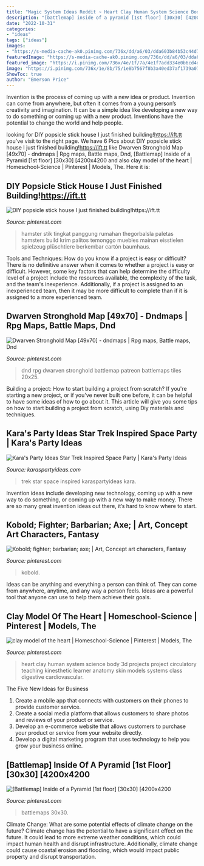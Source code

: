 ```yaml
---
title: "Magic System Ideas Reddit ~ Heart Clay Human System Science Body 3d Projects Project Circulatory Teaching Kinesthetic Learner Anatomy Skin Models Systems Class Digestive Cardiovascular"
description: "[battlemap] inside of a pyramid [1st floor] [30x30] [4200x4200"
date: "2022-10-31"
categories:
- "ideas"
tags: ["ideas"]
images:
- "https://s-media-cache-ak0.pinimg.com/736x/dd/a6/03/dda603b84b53c44d721704e670d69265.jpg"
featuredImage: "https://s-media-cache-ak0.pinimg.com/736x/dd/a6/03/dda603b84b53c44d721704e670d69265.jpg"
featured_image: "https://i.pinimg.com/736x/4e/1f/7a/4e1f7add334e0b6cd4da6c3517e22882.jpg"
image: "https://i.pinimg.com/736x/1e/8b/75/1e8b7567f8b3a40ed37af1739a0764fd.jpg"
ShowToc: true
author: "Emerson Price"
---
```



Invention is the process of coming up with a new idea or product. Invention can come from anywhere, but often it comes from a young person’s creativity and imagination. It can be a simple idea like developing a new way to do something or coming up with a new product. Inventions have the potential to change the world and help people.

	

		
looking for DIY popsicle stick house I just finished building!https://ift.tt you've visit to the right page. We have 6 Pics about DIY popsicle stick house I just finished building!https://ift.tt like Dwarven Stronghold Map [49x70] - dndmaps | Rpg maps, Battle maps, Dnd, [Battlemap] Inside of a Pyramid [1st floor] [30x30] [4200x4200 and also clay model of the heart | Homeschool-Science | Pinterest | Models, The. Here it is:
		
    
## DIY Popsicle Stick House I Just Finished Building!https://ift.tt

<img loading=lazy src="https://i.pinimg.com/736x/b4/06/85/b40685bf3b65e549816858cb4b296e56.jpg" onerror="this.onerror=null;this.src='https://tse4.mm.bing.net/th?id=OIP.kEDV8MH-tpzzoDTiGemOkwHaJ3&amp;pid=15.1';" alt="DIY popsicle stick house I just finished building!https://ift.tt">

_Source: pinterest.com_

>hamster stik tingkat panggung rumahan thegorbalsla paletas hamsters build krim palitos temonggo muebles mainan eisstielen spielzeug plüschtiere berkembar cartón baumhaus. 

	

Tools and Techniques: How do you know if a project is easy or difficult?
There is no definitive answer when it comes to whether a project is easy or difficult. However, some key factors that can help determine the difficulty level of a project include the resources available, the complexity of the task, and the team's inexperience. Additionally, if a project is assigned to an inexperienced team, then it may be more difficult to complete than if it is assigned to a more experienced team.

    
## Dwarven Stronghold Map [49x70] - Dndmaps | Rpg Maps, Battle Maps, Dnd

<img loading=lazy src="https://i.pinimg.com/736x/1e/8b/75/1e8b7567f8b3a40ed37af1739a0764fd.jpg" onerror="this.onerror=null;this.src='https://tse1.mm.bing.net/th?id=OIP.Ie7vcXUYds0Fxx7_oVHlLgHaKe&amp;pid=15.1';" alt="Dwarven Stronghold Map [49x70] - dndmaps | Rpg maps, Battle maps, Dnd">

_Source: pinterest.com_

>dnd rpg dwarven stronghold battlemap patreon battlemaps tiles 20x25. 

	

Building a project: How to start building a project from scratch?
If you're starting a new project, or if you've never built one before, it can be helpful to have some ideas of how to go about it. This article will give you some tips on how to start building a project from scratch, using Diy materials and techniques.

    
## Kara&#039;s Party Ideas Star Trek Inspired Space Party | Kara&#039;s Party Ideas

<img loading=lazy src="http://karaspartyideas.com/wp-content/uploads/2017/10/Star-Trek-Inspired-Space-Party-via-Karas-Party-Ideas-KarasPartyIdeas.com23.jpeg" onerror="this.onerror=null;this.src='https://tse4.mm.bing.net/th?id=OIP.lSUGC2HNI4VEx0dlzCV-owHaLH&amp;pid=15.1';" alt="Kara&#039;s Party Ideas Star Trek Inspired Space Party | Kara&#039;s Party Ideas">

_Source: karaspartyideas.com_

>trek star space inspired karaspartyideas kara. 

	

Invention ideas include developing new technology, coming up with a new way to do something, or coming up with a new way to make money. There are so many great invention ideas out there, it’s hard to know where to start.

    
## Kobold; Fighter; Barbarian; Axe; | Art, Concept Art Characters, Fantasy

<img loading=lazy src="https://i.pinimg.com/736x/0f/cd/df/0fcddf00a41a6bea06d3e8e874f2e3f4.jpg" onerror="this.onerror=null;this.src='https://tse3.mm.bing.net/th?id=OIP.9hxwzGQhDFuqiYkrHh9F3wHaLZ&amp;pid=15.1';" alt="Kobold; fighter; barbarian; axe; | Art, Concept art characters, Fantasy">

_Source: pinterest.com_

>kobold. 

	

Ideas can be anything and everything a person can think of. They can come from anywhere, anytime, and any way a person feels. Ideas are a powerful tool that anyone can use to help them achieve their goals.

    
## Clay Model Of The Heart | Homeschool-Science | Pinterest | Models, The

<img loading=lazy src="https://s-media-cache-ak0.pinimg.com/736x/dd/a6/03/dda603b84b53c44d721704e670d69265.jpg" onerror="this.onerror=null;this.src='https://tse1.mm.bing.net/th?id=OIP.J60n7LkuU8ZVbpszZzPmAwHaJ3&amp;pid=15.1';" alt="clay model of the heart | Homeschool-Science | Pinterest | Models, The">

_Source: pinterest.com_

>heart clay human system science body 3d projects project circulatory teaching kinesthetic learner anatomy skin models systems class digestive cardiovascular. 

	

The Five New Ideas for Business
1. Create a mobile app that connects with customers on their phones to provide customer service. 
2. Create a social media platform that allows customers to share photos and reviews of your product or service. 
3. Develop an e-commerce website that allows customers to purchase your product or service from your website directly. 
4. Develop a digital marketing program that uses technology to help you grow your business online.

    
## [Battlemap] Inside Of A Pyramid [1st Floor] [30x30] [4200x4200

<img loading=lazy src="https://i.pinimg.com/736x/4e/1f/7a/4e1f7add334e0b6cd4da6c3517e22882.jpg" onerror="this.onerror=null;this.src='https://tse3.mm.bing.net/th?id=OIP.p_VpU3582e0WZSkB_DiThgHaHa&amp;pid=15.1';" alt="[Battlemap] Inside of a Pyramid [1st floor] [30x30] [4200x4200">

_Source: pinterest.com_

>battlemaps 30x30. 

	

Climate Change: What are some potential effects of climate change on the future?
Climate change has the potential to have a significant effect on the future. It could lead to more extreme weather conditions, which could impact human health and disrupt infrastructure. Additionally, climate change could cause coastal erosion and flooding, which would impact public property and disrupt transportation.

